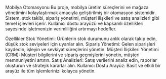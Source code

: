 
Mobilya Otomasyonu
Bu proje, mobilya üretim süreçlerini ve mağaza yönetimini kolaylaştırmak amacıyla geliştirilmiş bir otomasyon sistemidir. Sistem, stok takibi, sipariş yönetimi, müşteri ilişkileri ve satış analizleri gibi temel işlevleri içerir. Kullanıcı dostu arayüzü ve kapsamlı özellikleri sayesinde işletmenizin verimliliğini artırmayı hedefler.

Özellikler
Stok Yönetimi: Ürünlerin stok durumunu anlık olarak takip edin, düşük stok seviyeleri için uyarılar alın.
Sipariş Yönetimi: Gelen siparişleri kaydedin, işleyin ve sevkiyat süreçlerini yönetin.
Müşteri İlişkileri Yönetimi (CRM): Müşteri bilgilerini ve sipariş geçmişlerini yönetin, müşteri memnuniyetini artırın.
Satış Analizleri: Satış verilerini analiz edin, raporlar oluşturun ve stratejik kararlar alın.
Kullanıcı Dostu Arayüz: Basit ve etkili bir arayüz ile tüm işlemlerinizi kolayca yönetin.
